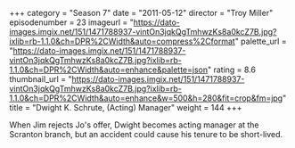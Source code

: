 +++
category = "Season 7"
date = "2011-05-12"
director = "Troy Miller"
episodenumber = 23
imageurl = "https://dato-images.imgix.net/151/1471788937-vintOn3jqkQgTmhwzKs8a0kcZ7B.jpg?ixlib=rb-1.1.0&ch=DPR%2CWidth&auto=compress%2Cformat"
palette_url = "https://dato-images.imgix.net/151/1471788937-vintOn3jqkQgTmhwzKs8a0kcZ7B.jpg?ixlib=rb-1.1.0&ch=DPR%2CWidth&auto=enhance&palette=json"
rating = 8.6
thumbnail_url = "https://dato-images.imgix.net/151/1471788937-vintOn3jqkQgTmhwzKs8a0kcZ7B.jpg?ixlib=rb-1.1.0&ch=DPR%2CWidth&auto=enhance&w=500&h=280&fit=crop&fm=jpg"
title = "Dwight K. Schrute, (Acting) Manager"
weight = 144
+++

When Jim rejects Jo's offer, Dwight becomes acting manager at the Scranton branch, but an accident could cause his tenure to be short-lived.